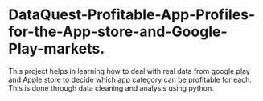 # DataQuest-Profitable-App-Profiles-for-the-App-store-and-Google-Play-markets.
This project helps in learning how to deal with real data from google play and Apple store to decide which app category can be profitable for each. This is done through data cleaning and analysis using python.
